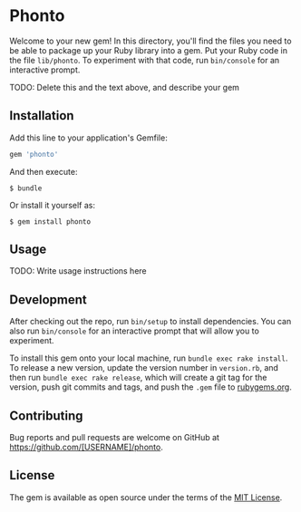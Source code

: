 # Phonto

Welcome to your new gem! In this directory, you'll find the files you need to be able to package up your Ruby library into a gem. Put your Ruby code in the file `lib/phonto`. To experiment with that code, run `bin/console` for an interactive prompt.

TODO: Delete this and the text above, and describe your gem

## Installation

Add this line to your application's Gemfile:

```ruby
gem 'phonto'
```

And then execute:

    $ bundle

Or install it yourself as:

    $ gem install phonto

## Usage

TODO: Write usage instructions here

## Development

After checking out the repo, run `bin/setup` to install dependencies. You can also run `bin/console` for an interactive prompt that will allow you to experiment.

To install this gem onto your local machine, run `bundle exec rake install`. To release a new version, update the version number in `version.rb`, and then run `bundle exec rake release`, which will create a git tag for the version, push git commits and tags, and push the `.gem` file to [rubygems.org](https://rubygems.org).

## Contributing

Bug reports and pull requests are welcome on GitHub at https://github.com/[USERNAME]/phonto.

## License

The gem is available as open source under the terms of the [MIT License](https://opensource.org/licenses/MIT).

